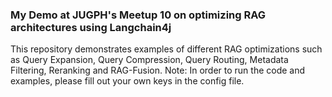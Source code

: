### My Demo at JUGPH's Meetup 10 on optimizing RAG architectures using Langchain4j 
This repository demonstrates examples of different RAG optimizations such as Query Expansion, Query Compression, Query Routing, Metadata Filtering, Reranking and RAG-Fusion. 
Note: In order to run the code and examples, please fill out your own keys in the config file.
